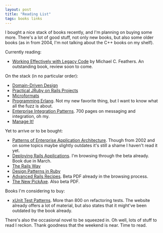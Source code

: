 ```yaml
---
layout: post
title: "Reading List"
tags: books links
---
```

I bought a nice stack of books recently, and I'm planning on buying some more. There's a lot of good stuff, not only new books, but also some older books (as in from 2004, I'm not talking about the C++ books on my shelf).

Currently reading:

* [Working Effectively with Legacy Code](http://www.informit.com/title/0131177052) by Michael C. Feathers. An outstanding book, review soon to come.

On the stack (in no particular order):

* [Domain-Driven Design](http://domaindrivendesign.org/books/index.html#DDD)
* [Practical JRuby on Rails Projects](http://www.apress.com/book/view/1590598814)
* [Microformats](http://microformatique.com/book/)
* [Programming Erlang](http://www.pragprog.com/titles/jaerlang). Not my new favorite thing, but I want to know what all the fuzz is about.
* [Enterprise Integration Patterns](http://www.enterpriseintegrationpatterns.com/). 700 pages on messaging and integration, oh my.
* [Manage It!](http://www.pragprog.com/titles/jrpm)

Yet to arrive or to be bought:

* [Patterns of Enterprise Application Architecture](http://www.informit.com/store/product.aspx?isbn=0321127420). Though from 2002 and on some topics maybe slightly outdates it's still a shame I haven't read it yet.
* [Deploying Rails Applications](http://www.pragprog.com/titles/fr_deploy). I'm browsing through the beta already. Book due in March.
* [The Rails Way](http://www.informit.com/store/product.aspx?isbn=0321445619)
* [Design Patterns in Ruby](http://www.informit.com/title/0321490452)
* [Advanced Rails Recipes](http://www.pragprog.com/titles/fr_arr). Beta PDF already in the browsing process.
* [The New PickAxe](http://www.pragprog.com/titles/ruby3). Also beta PDF.

Books I'm considering to buy:

* [xUnit Test Patterns](http://xunitpatterns.com/). More than 800 on refactoring tests. The website already offers a lot of material, but also states that it might've been outdated by the book already.

There's also the occasional novel to be squeezed in. Oh well, lots of stuff to read I reckon. Thank goodness that the weekend is near. Time to read.